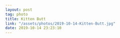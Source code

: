 ```yaml
---
layout: post
tag: photo
title: Kitten Butt
link: "/assets/photos/2019-10-14-Kitten-Butt.jpg"
date: 2019-10-14 23:23:10
---
```

